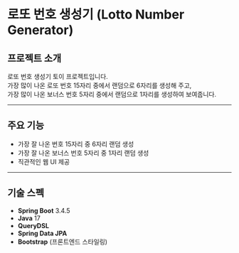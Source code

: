 # 로또 번호 생성기 (Lotto Number Generator)

## 프로젝트 소개
로또 번호 생성기 토이 프로젝트입니다.  
가장 많이 나온 로또 번호 15자리 중에서 랜덤으로 6자리를 생성해 주고,  
가장 많이 나온 보너스 번호 5자리 중에서 랜덤으로 1자리를 생성하여 보여줍니다.

---

## 주요 기능
- 가장 잘 나온 번호 15자리 중 6자리 랜덤 생성  
- 가장 잘 나온 보너스 번호 5자리 중 1자리 랜덤 생성  
- 직관적인 웹 UI 제공

---

## 기술 스펙
- **Spring Boot** 3.4.5  
- **Java** 17  
- **QueryDSL**  
- **Spring Data JPA**  
- **Bootstrap** (프론트엔드 스타일링)
